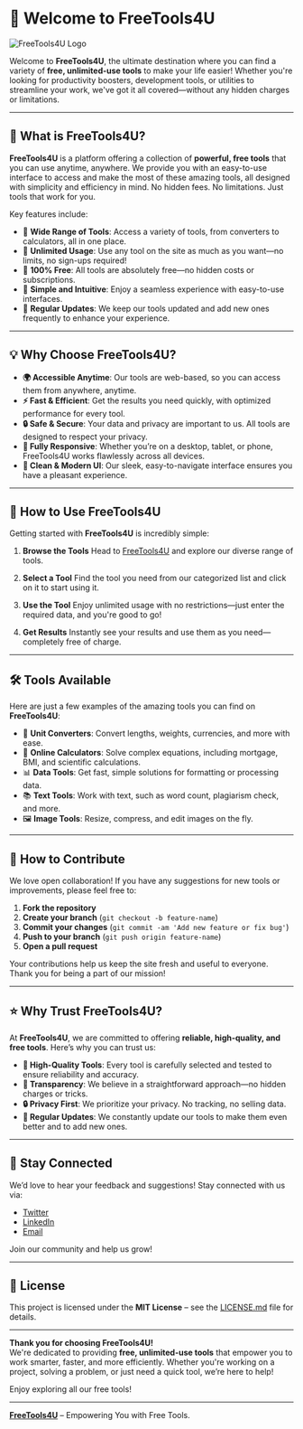 # 🚀 **Welcome to FreeTools4U**

![FreeTools4U Logo](https://freetools4u.site/assets/images/logo.png)   

Welcome to **FreeTools4U**, the ultimate destination where you can find a variety of **free, unlimited-use tools** to make your life easier! Whether you're looking for productivity boosters, development tools, or utilities to streamline your work, we've got it all covered—without any hidden charges or limitations.

---

## 📌 **What is FreeTools4U?**

**FreeTools4U** is a platform offering a collection of **powerful, free tools** that you can use anytime, anywhere. We provide you with an easy-to-use interface to access and make the most of these amazing tools, all designed with simplicity and efficiency in mind. No hidden fees. No limitations. Just tools that work for you.

Key features include:

- 🔹 **Wide Range of Tools**: Access a variety of tools, from converters to calculators, all in one place.
- 🔹 **Unlimited Usage**: Use any tool on the site as much as you want—no limits, no sign-ups required!
- 🔹 **100% Free**: All tools are absolutely free—no hidden costs or subscriptions.
- 🔹 **Simple and Intuitive**: Enjoy a seamless experience with easy-to-use interfaces.
- 🔹 **Regular Updates**: We keep our tools updated and add new ones frequently to enhance your experience.

---

## 💡 **Why Choose FreeTools4U?**

- **🌍 Accessible Anytime**: Our tools are web-based, so you can access them from anywhere, anytime.
- **⚡ Fast & Efficient**: Get the results you need quickly, with optimized performance for every tool.
- **🔒 Safe & Secure**: Your data and privacy are important to us. All tools are designed to respect your privacy.
- **📱 Fully Responsive**: Whether you’re on a desktop, tablet, or phone, FreeTools4U works flawlessly across all devices.
- **🎨 Clean & Modern UI**: Our sleek, easy-to-navigate interface ensures you have a pleasant experience.

---

## 🔧 **How to Use FreeTools4U**

Getting started with **FreeTools4U** is incredibly simple:

1. **Browse the Tools**
   Head to [FreeTools4U](https://freetools4u.site) and explore our diverse range of tools.
   
2. **Select a Tool**
   Find the tool you need from our categorized list and click on it to start using it.

3. **Use the Tool**
   Enjoy unlimited usage with no restrictions—just enter the required data, and you're good to go!

4. **Get Results**
   Instantly see your results and use them as you need—completely free of charge.

---

## 🛠 **Tools Available**

Here are just a few examples of the amazing tools you can find on **FreeTools4U**:

- 🔧 **Unit Converters**: Convert lengths, weights, currencies, and more with ease.
- 📐 **Online Calculators**: Solve complex equations, including mortgage, BMI, and scientific calculations.
- 📊 **Data Tools**: Get fast, simple solutions for formatting or processing data.
- 📚 **Text Tools**: Work with text, such as word count, plagiarism check, and more.
- 🖼 **Image Tools**: Resize, compress, and edit images on the fly.

---

## 📝 **How to Contribute**

We love open collaboration! If you have any suggestions for new tools or improvements, please feel free to:

1. **Fork the repository**
2. **Create your branch** (`git checkout -b feature-name`)
3. **Commit your changes** (`git commit -am 'Add new feature or fix bug'`)
4. **Push to your branch** (`git push origin feature-name`)
5. **Open a pull request**

Your contributions help us keep the site fresh and useful to everyone. Thank you for being a part of our mission!

---

## ⭐ **Why Trust FreeTools4U?**

At **FreeTools4U**, we are committed to offering **reliable, high-quality, and free tools**. Here’s why you can trust us:

- **🌟 High-Quality Tools**: Every tool is carefully selected and tested to ensure reliability and accuracy.
- **💯 Transparency**: We believe in a straightforward approach—no hidden charges or tricks.
- **🔒 Privacy First**: We prioritize your privacy. No tracking, no selling data.
- **🔄 Regular Updates**: We constantly update our tools to make them even better and to add new ones.

---

## 💬 **Stay Connected**

We’d love to hear your feedback and suggestions! Stay connected with us via:

- [Twitter](https://twitter.com/freetools4u)
- [LinkedIn](https://www.linkedin.com/in/freetools4u)
- [Email](mailto:support@freetools4u.site)

Join our community and help us grow!

---

## 🔖 **License**

This project is licensed under the **MIT License** – see the [LICENSE.md](LICENSE.md) file for details.

---

**Thank you for choosing FreeTools4U!**  
We're dedicated to providing **free, unlimited-use tools** that empower you to work smarter, faster, and more efficiently. Whether you're working on a project, solving a problem, or just need a quick tool, we’re here to help!

Enjoy exploring all our free tools!

---

**[FreeTools4U](https://freetools4u.site)** – Empowering You with Free Tools.
